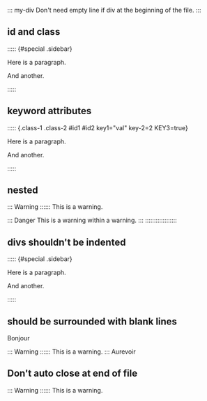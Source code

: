 ::: my-div
Don't need empty line if div at the beginning of the file.
:::

## id and class

::::: {#special .sidebar}

Here is a paragraph.



And another.

:::::

## keyword attributes

::::: {.class-1 .class-2 #id1 #id2 key1="val" key-2=2 KEY3=true}

Here is a paragraph.



And another.

:::::

## nested

::: Warning ::::::
This is a warning.

::: Danger
This is a warning within a warning.
:::
::::::::::::::::::

## divs shouldn't be indented

  ::::: {#special .sidebar}
  
  Here is a paragraph.
  
  
  
  And another.
  
  :::::


## should be surrounded with blank lines

Bonjour

::: Warning ::::::
This is a warning.
:::
Aurevoir

## Don't auto close at end of file

::: Warning ::::::
This is a warning.